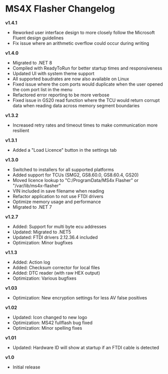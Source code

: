 # MS4X Flasher Changelog
**v1.4.1**
- Reworked user interface design to more closely follow the Microsoft Fluent design guidelines
- Fix issue where an arithmetic overflow could occur during writing

**v1.4.0**
- Migrated to .NET 8
- Compiled with ReadyToRun for better startup times and responsiveness
- Updated UI with system theme support
- All supported baudrates are now also available on Linux
- Fixed issue where the com ports would duplicate when the user opened the com port list in the menu
- Refactored error reporting to be more verbose
- Fixed issue in GS20 read function where the TCU would return corrupt data when reading data across memory segment boundaries

**v1.3.2**
- Increased retry rates and timeout times to make communication more resilient

**v1.3.1**
- Added a "Load Licence" button in the settings tab

**v1.3.0**
- Switched to installers for all supported platforms
- Added support for TCUs (SMG2, GS8.60.0, GS8.60.4, GS20)
- Moved licence lookup to "C:/ProgramData/MS4x Flasher" or "/var/lib/ms4x-flasher"
- VIN included in save filename when reading
- Refactor application to not use FTDI drivers
- Optimize memory usage and performance
- Migrated to .NET 7

**v1.2.7**
- Added: Support for multi byte ecu addresses
- Updated: Migrated to .NET5
- Updated: FTDI drivers 2.12.36.4 included
- Optimization: Minor bugfixes

**v1.1.3**
- Added: Action log
- Added: Checksum corrector for local files
- Added: DTC reader (with raw HEX output)
- Optimization: Various bugfixes

**v1.03**
- Optimization: New encryption settings for less AV false positives

**v1.02**
- Updated: Icon changed to new logo
- Optimization: MS42 fullflash bug fixed
- Optimization: Minor spelling fixes

**v1.01**
- Updated: Hardware ID will show at startup if an FTDI cable is detected

**v1.0**
- Initial release
